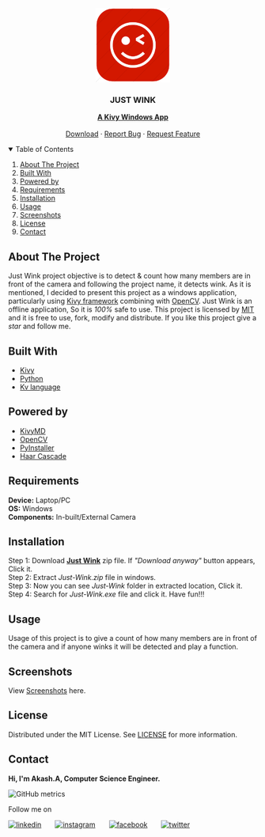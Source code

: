 <!-- PROJECT LOGO -->
<p align="center">
  <img src="https://github.com/Akash-Peace/OPENCV-KIVY-WINDOWSAPP/blob/main/winkicon.png" alt="Logo" width="150" height="150">
  <h3 align="center">JUST WINK</h3>
  <p align="center">
    <a href="https://kivy.org/#home"><strong>A Kivy Windows App</strong></a>
    <br />
    <br />
    <a href="https://drive.google.com/file/d/1lnDRZlmfm5E2U3aLnVL1h4zDeL7Z4Yfa/view?usp=sharing">Download</a>
    ·
    <a href="https://github.com/Akash-Peace/OPENCV-KIVY-WINDOWSAPP/issues">Report Bug</a>
    ·
    <a href="https://github.com/Akash-Peace/OPENCV-KIVY-WINDOWSAPP/issues">Request Feature</a>
  </p>
</p>



<!-- TABLE OF CONTENTS -->
<details open="open">
  <summary>Table of Contents</summary>
  <ol>
    <li><a href="#about-the-project">About The Project</a></li>
    <li><a href="#built-with">Built With</a></li>
    <li><a href="#powered-by">Powered by</a></li>
    <li><a href="#requirements">Requirements</a></li>
    <li><a href="#installation">Installation</a></li>
    <li><a href="#usage">Usage</a></li>
    <li><a href="#screenshots">Screenshots</a></li>
    <li><a href="#license">License</a></li>
    <li><a href="#contact">Contact</a></li>
  </ol>
</details>



<!-- ABOUT THE PROJECT -->
## About The Project

Just Wink project objective is to detect & count how many members are in front of the camera and following the project name, it detects wink. As it is mentioned, I decided to present this project as a windows application, particularly using [Kivy framework](https://kivy.org/#home) combining with [OpenCV](https://opencv.org/). Just Wink is an offline application, So it is _100%_ safe to use. This project is licensed by [MIT](https://github.com/Akash-Peace/OPENCV-KIVY-WINDOWSAPP/blob/main/LICENSE) and it is free to use, fork, modify and distribute. If you like this project give a _star_ and follow me.

## Built With

* [Kivy](https://kivy.org/#home)
* [Python](https://www.python.org/)
* [Kv language](https://kivy.org/doc/stable/guide/lang.html)


## Powered by

* [KivyMD](https://kivymd.readthedocs.io/en/latest/)
* [OpenCV](https://opencv.org/)
* [PyInstaller](https://www.pyinstaller.org/)
* [Haar Cascade](https://github.com/opencv/opencv/tree/master/data/haarcascades)


## Requirements

**Device:** Laptop/PC\
**OS:** Windows\
**Components:** In-built/External Camera


## Installation

Step 1: Download [**Just Wink**](https://drive.google.com/file/d/1lnDRZlmfm5E2U3aLnVL1h4zDeL7Z4Yfa/view?usp=sharing) zip file. If _"Download anyway"_ button appears, Click it.\
Step 2: Extract _Just-Wink.zip_ file in windows.\
Step 3: Now you can see _Just-Wink_ folder in extracted location, Click it.\
Step 4: Search for _Just-Wink.exe_ file and click it. Have fun!!!


<!-- USAGE EXAMPLES -->
## Usage

Usage of this project is to give a count of how many members are in front of the camera and if anyone winks it will be detected and play a function.


## Screenshots

View [Screenshots](https://github.com/Akash-Peace/ANDROIDSTUDIO-GAME/tree/main/Screenshots) here.


<!-- LICENSE -->
## License

Distributed under the MIT License. See [LICENSE](https://github.com/Akash-Peace/OPENCV-KIVY-WINDOWSAPP/blob/main/LICENSE) for more information.



<!-- CONTACT -->
## Contact

<strong>Hi, I'm Akash.A, Computer Science Engineer.</strong>

![GitHub metrics](https://metrics.lecoq.io/Akash-Peace)  

Follow me on

[<img src='https://www.flaticon.com/svg/vstatic/svg/2111/2111499.svg?token=exp=1610696060~hmac=35350200c6845ba7e4ef4f61f3d4823b' alt='linkedin' height='40'>](https://www.linkedin.com/in/akash-cse-2000/) &nbsp; &nbsp; &nbsp; [<img src='https://www.flaticon.com/svg/vstatic/svg/733/733558.svg?token=exp=1610696116~hmac=9e599762d0e087f2121e57eebe3dbd33' alt='instagram' height='40'>](https://www.instagram.com/akash.a.2020) &nbsp; &nbsp; &nbsp; [<img src='https://www.flaticon.com/svg/vstatic/svg/733/733549.svg?token=exp=1610696177~hmac=0cbb10b32e76a5a7c27081fdfcc5934b' alt='facebook' height='40'>](https://www.facebook.com/profile.php?id=100061841000593) &nbsp; &nbsp; &nbsp; [<img src='https://www.flaticon.com/svg/vstatic/svg/733/733579.svg?token=exp=1610696220~hmac=f0d38f94bd640fbd4e774754e1a0fa0f' alt='twitter' height='40'>](https://twitter.com/AkashA53184506)  

